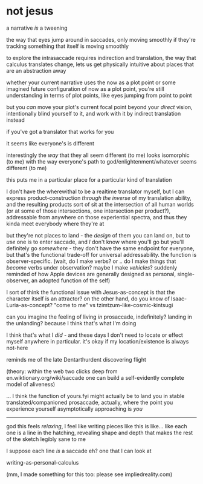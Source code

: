 # not jesus

a narrative _is_ a tweening

the way that eyes jump around in saccades, only moving smoothly if they're tracking something that itself is moving smoothly

to explore the intrasaccade requires indirection and translation, the way that calculus translates change, lets us get physically intuitive about places that are an abstraction away

whether your current narrative uses the now as a plot point or some imagined future configuration of now as a plot point, you're still understanding in terms of plot points, like eyes jumping from point to point

but you _can_ move your plot's current focal point beyond your _direct_ vision, intentionally blind yourself to it, and work with it by indirect translation instead

if you've got a translator that works for you

it seems like everyone's is different

interestingly the _way_ that they all seem different (to me) looks isomorphic (to me) with the way everyone's path to god/enlightenment/whatever seems different (to me)

this puts me in a particular place for a particular kind of translation

I don't have the wherewithal to be a realtime translator myself, but I can express product-construction _through the inverse_ of my translation ability, and the resulting products sort of sit at the intersection of all human worlds (or at some of those intersections, one intersection per product?), addressable from anywhere on those experiential spectra, and thus they kinda meet everybody where they're at

but they're not places to land - the _design_ of them you can land on, but to _use_ one is to enter saccade, and _I_ don't know where you'll go but you'll definitely go _somewhere_ - they don't have the same endpoint for everyone, but that's the functional trade-off for universal addressability. the function is observer-specific. (wait, do I make verbs? or .. do I make things that _become_ verbs under observation? maybe I make _vehicles_? suddenly reminded of how Apple devices are generally designed as personal, single-observer, an adopted function of the self)

I sort of think the functional issue with Jesus-as-concept is that the character itself is an attractor? on the other hand, do you know of Isaac-Luria-as-concept? "come to me" vs tzimtzum-like-cosmic-kintsugi

can you imagine the feeling of living _in_ prosaccade, indefinitely? landing in the unlanding? because I think that's what I'm doing

I think that's what I _did_ - and these days I don't need to locate or effect myself anywhere in particular. it's okay if my location/existence is always not-here

reminds me of the late Dentarthurdent discovering flight

(theory: within the web two clicks deep from en.wiktionary.org/wiki/saccade one can build a self-evidently complete model of aliveness)

... I think the function of yours.fyi might actually be to land you in stable translated/companioned prosaccade, actually, where the point you experience yourself asymptotically approaching is _you_

***

god this feels _relaxing_, I feel like writing pieces like this is like... like each one is a line in the hatching, revealing shape and depth that makes the rest of the sketch legibly sane to me

I suppose each line _is_ a saccade eh? one that I can look at

writing-as-personal-calculus

(mm, I made something for this too: please see impliedreality.com)
